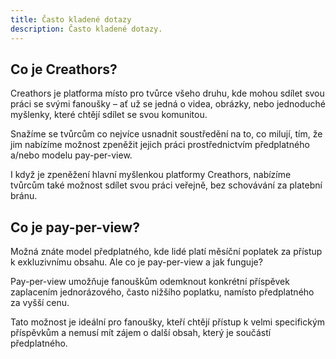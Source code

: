 ```yaml
---
title: Často kladené dotazy
description: Často kladené dotazy.
---
```


## Co je Creathors?

Creathors je platforma místo pro tvůrce všeho druhu, kde mohou sdílet svou práci se svými fanoušky – ať už se jedná o videa, obrázky, nebo jednoduché myšlenky, které chtějí sdílet se svou komunitou.

Snažíme se tvůrcům co nejvíce usnadnit soustředění na to, co milují, tím, že jim nabízíme možnost zpeněžit jejich práci prostřednictvím předplatného a/nebo modelu pay-per-view.

I když je zpeněžení hlavní myšlenkou platformy Creathors, nabízíme tvůrcům také možnost sdílet svou práci veřejně, bez schovávání za platební bránu.

## Co je pay-per-view?

Možná znáte model předplatného, kde lidé platí měsíční poplatek za přístup k exkluzivnímu obsahu. Ale co je pay-per-view a jak funguje?

Pay-per-view umožňuje fanouškům odemknout konkrétní příspěvek zaplacením jednorázového, často nižšího poplatku, namísto předplatného za vyšší cenu.

Tato možnost je ideální pro fanoušky, kteří chtějí přístup k velmi specifickým příspěvkům a nemusí mít zájem o další obsah, který je součástí předplatného.
